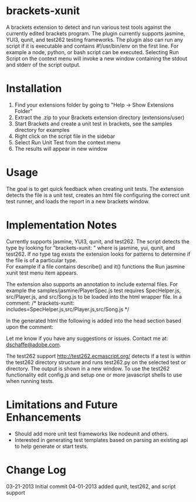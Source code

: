 brackets-xunit
===========

A brackets extension to detect and run various test tools against the currently edited brackets program.  The plugin
currently supports jasmine, YUI3, qunit, and test262 testing frameworks.  The plugin also can run any script if it is executable
and contains #!/usr/bin/env on the first line.  For example a node, python, or bash script can be executed.  Selecting Run
Script on the context menu will invoke a new window containing the stdout and stderr of the script output.

Installation
===========

1. Find your extensions folder by going to "Help -> Show Extensions Folder"
2. Extract the .zip to your Brackets extension directory (extensions/user)
3. Start Brackets and create a unit test in brackets, see the samples directory for examples
4. Right click on the script file in the sidebar
5. Select Run Unit Test from the context menu
6. The results will appear in new window

Usage
=====

The goal is to get quick feedback when creating unit tests.  The extension detects the file is a unit test, creates an html
file configuring the correct unit test runner, and loads the report in a new brackets window.  

Implementation Notes
============

Currently supports jasmine, YUI3, qunit, and test262.  The script detects the type by looking for "brackets-xunit: <type>" where <type> is 
jasmine, yui, qunit, and test262.  If no type tag exists the extension looks for patterns to determine if the file is of a particular type.  
For example if a file contains describe() and it() functions the Run jasmine xunit test menu item appears.  

The extension also supports an annotation to include external files.  For example the samples/jasmine/PlayerSpec.js test requires SpecHelper.js,
src/Player.js, and src/Song.js to be loaded into the html wrapper file.  In a comment:
    /* brackets-xunit: includes=SpecHelper.js,src/Player.js,src/Song.js */

In the generated html the following is added into the head section based upon the comment:
    <script src="samples/jasmine/SpecHelper.js"></script>
    <script src="samples/jasmine/src/Player.js"></script>
    <script src="samples/jasmine/src/Song.js"></script>

Let me know if you have any suggestions or issues.  Contact me at: dschaffe@adobe.com.

The test262 support http://test262.ecmascript.org/ detects if a test is within the test262 directory structure and runs test262.py on the
selected test or directory.  The output is shown in a new window.  To use the test262 functionality edit config.js and setup one or more
javascript shells to use when running tests.

Limitations and Future Enhancements
============

* Should add more unit test frameworks like nodeunit and others.
* Interested in generating test templates based on parsing an existing api to help generate or start tests.

Change Log
=========

03-21-2013 Initial commit
04-01-2013 added qunit, test262, and script support
